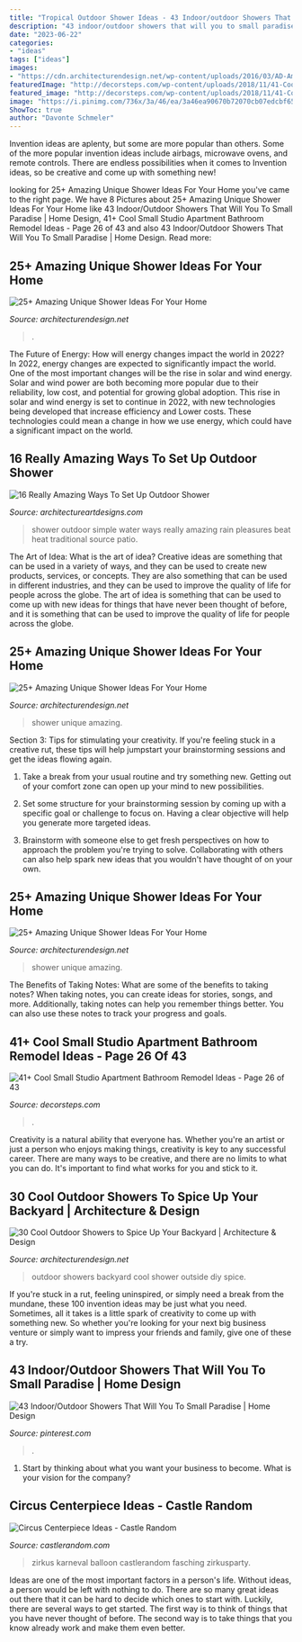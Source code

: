 ```yaml
---
title: "Tropical Outdoor Shower Ideas - 43 Indoor/outdoor Showers That Will You To Small Paradise"
description: "43 indoor/outdoor showers that will you to small paradise"
date: "2023-06-22"
categories:
- "ideas"
tags: ["ideas"]
images:
- "https://cdn.architecturendesign.net/wp-content/uploads/2016/03/AD-Amazing-Unique-Shower-Ideas-For-Your-Home-22.jpg"
featuredImage: "http://decorsteps.com/wp-content/uploads/2018/11/41-Cool-Small-Studio-Apartment-Bathroom-Remodel-Ideas-26.jpg"
featured_image: "http://decorsteps.com/wp-content/uploads/2018/11/41-Cool-Small-Studio-Apartment-Bathroom-Remodel-Ideas-26.jpg"
image: "https://i.pinimg.com/736x/3a/46/ea/3a46ea90670b72070cb07edcbf65d1b6.jpg"
ShowToc: true
author: "Davonte Schmeler"
---
```



Invention ideas are aplenty, but some are more popular than others. Some of the more popular invention ideas include airbags, microwave ovens, and remote controls. There are endless possibilities when it comes to Invention ideas, so be creative and come up with something new!

	

		
looking for 25+ Amazing Unique Shower Ideas For Your Home you've came to the right page. We have 8 Pictures about 25+ Amazing Unique Shower Ideas For Your Home like 43 Indoor/Outdoor Showers That Will You To Small Paradise | Home Design, 41+ Cool Small Studio Apartment Bathroom Remodel Ideas - Page 26 of 43 and also 43 Indoor/Outdoor Showers That Will You To Small Paradise | Home Design. Read more:
		
    
## 25+ Amazing Unique Shower Ideas For Your Home

<img loading=lazy src="https://cdn.architecturendesign.net/wp-content/uploads/2016/03/AD-Amazing-Unique-Shower-Ideas-For-Your-Home-22.jpg" onerror="this.onerror=null;this.src='https://tse2.mm.bing.net/th?id=OIP.t4dh11N4_CYaumV2Zmx1BQHaF7&amp;pid=15.1';" alt="25+ Amazing Unique Shower Ideas For Your Home">

_Source: architecturendesign.net_

>. 

	

The Future of Energy: How will energy changes impact the world in 2022?
In 2022, energy changes are expected to significantly impact the world. One of the most important changes will be the rise in solar and wind energy. Solar and wind power are both becoming more popular due to their reliability, low cost, and potential for growing global adoption. This rise in solar and wind energy is set to continue in 2022, with new technologies being developed that increase efficiency and Lower costs. These technologies could mean a change in how we use energy, which could have a significant impact on the world.

    
## 16 Really Amazing Ways To Set Up Outdoor Shower

<img loading=lazy src="https://www.architectureartdesigns.com/wp-content/uploads/2016/07/10-41.jpg" onerror="this.onerror=null;this.src='https://tse1.mm.bing.net/th?id=OIP.mjK1Fr-r5iyUoAMYtXTuCgHaLI&amp;pid=15.1';" alt="16 Really Amazing Ways To Set Up Outdoor Shower">

_Source: architectureartdesigns.com_

>shower outdoor simple water ways really amazing rain pleasures beat heat traditional source patio. 

	

The Art of Idea: What is the art of idea?
Creative ideas are something that can be used in a variety of ways, and they can be used to create new products, services, or concepts. They are also something that can be used in different industries, and they can be used to improve the quality of life for people across the globe. The art of idea is something that can be used to come up with new ideas for things that have never been thought of before, and it is something that can be used to improve the quality of life for people across the globe.

    
## 25+ Amazing Unique Shower Ideas For Your Home

<img loading=lazy src="https://cdn.architecturendesign.net/wp-content/uploads/2016/03/AD-Amazing-Unique-Shower-Ideas-For-Your-Home-05.jpg" onerror="this.onerror=null;this.src='https://tse2.mm.bing.net/th?id=OIP.9SxlkA4FTw8sbadXbrnFewHaLG&amp;pid=15.1';" alt="25+ Amazing Unique Shower Ideas For Your Home">

_Source: architecturendesign.net_

>shower unique amazing. 

	

Section 3: Tips for stimulating your creativity.
If you're feeling stuck in a creative rut, these tips will help jumpstart your brainstorming sessions and get the ideas flowing again.
1. Take a break from your usual routine and try something new. Getting out of your comfort zone can open up your mind to new possibilities.

2. Set some structure for your brainstorming session by coming up with a specific goal or challenge to focus on. Having a clear objective will help you generate more targeted ideas.

3. Brainstorm with someone else to get fresh perspectives on how to approach the problem you're trying to solve. Collaborating with others can also help spark new ideas that you wouldn't have thought of on your own.

    
## 25+ Amazing Unique Shower Ideas For Your Home

<img loading=lazy src="https://cdn.architecturendesign.net/wp-content/uploads/2016/03/AD-Amazing-Unique-Shower-Ideas-For-Your-Home-11.jpg" onerror="this.onerror=null;this.src='https://tse2.mm.bing.net/th?id=OIP.LN-K8xWK4vVEtTglqpky3wHaLH&amp;pid=15.1';" alt="25+ Amazing Unique Shower Ideas For Your Home">

_Source: architecturendesign.net_

>shower unique amazing. 

	

The Benefits of Taking Notes: What are some of the benefits to taking notes?
When taking notes, you can create ideas for stories, songs, and more. Additionally, taking notes can help you remember things better. You can also use these notes to track your progress and goals.

    
## 41+ Cool Small Studio Apartment Bathroom Remodel Ideas - Page 26 Of 43

<img loading=lazy src="http://decorsteps.com/wp-content/uploads/2018/11/41-Cool-Small-Studio-Apartment-Bathroom-Remodel-Ideas-26.jpg" onerror="this.onerror=null;this.src='https://tse2.mm.bing.net/th?id=OIP.bR-ZmZH0NKIMnnnH7qlItgHaLJ&amp;pid=15.1';" alt="41+ Cool Small Studio Apartment Bathroom Remodel Ideas - Page 26 of 43">

_Source: decorsteps.com_

>. 

	

Creativity is a natural ability that everyone has. Whether you're an artist or just a person who enjoys making things, creativity is key to any successful career. There are many ways to be creative, and there are no limits to what you can do. It's important to find what works for you and stick to it.

    
## 30 Cool Outdoor Showers To Spice Up Your Backyard | Architecture &amp; Design

<img loading=lazy src="http://cdn.architecturendesign.net/wp-content/uploads/2014/09/diy-outside-shower-6.jpg" onerror="this.onerror=null;this.src='https://tse2.mm.bing.net/th?id=OIP.M4I4e73hXSA5c8grsv4k2QHaK0&amp;pid=15.1';" alt="30 Cool Outdoor Showers to Spice Up Your Backyard | Architecture &amp; Design">

_Source: architecturendesign.net_

>outdoor showers backyard cool shower outside diy spice. 

	

If you're stuck in a rut, feeling uninspired, or simply need a break from the mundane, these 100 invention ideas may be just what you need. Sometimes, all it takes is a little spark of creativity to come up with something new. So whether you're looking for your next big business venture or simply want to impress your friends and family, give one of these a try.

    
## 43 Indoor/Outdoor Showers That Will You To Small Paradise | Home Design

<img loading=lazy src="https://i.pinimg.com/736x/3a/46/ea/3a46ea90670b72070cb07edcbf65d1b6.jpg" onerror="this.onerror=null;this.src='https://tse4.mm.bing.net/th?id=OIP.lqwYxh877HAWxXGv_auXpQHaLG&amp;pid=15.1';" alt="43 Indoor/Outdoor Showers That Will You To Small Paradise | Home Design">

_Source: pinterest.com_

>. 

	

1) Start by thinking about what you want your business to become. What is your vision for the company?

    
## Circus Centerpiece Ideas - Castle Random

<img loading=lazy src="https://castlerandom.com/wp-content/uploads/2019/11/Circus-Themed-Kindergarten-Graduation-Party.jpg" onerror="this.onerror=null;this.src='https://tse3.mm.bing.net/th?id=OIP.VZzZa9EHfM35qP_Lhgd0_wHaLI&amp;pid=15.1';" alt="Circus Centerpiece Ideas - Castle Random">

_Source: castlerandom.com_

>zirkus karneval balloon castlerandom fasching zirkusparty. 

	

Ideas are one of the most important factors in a person's life. Without ideas, a person would be left with nothing to do. There are so many great ideas out there that it can be hard to decide which ones to start with. Luckily, there are several ways to get started. The first way is to think of things that you have never thought of before. The second way is to take things that you know already work and make them even better.

